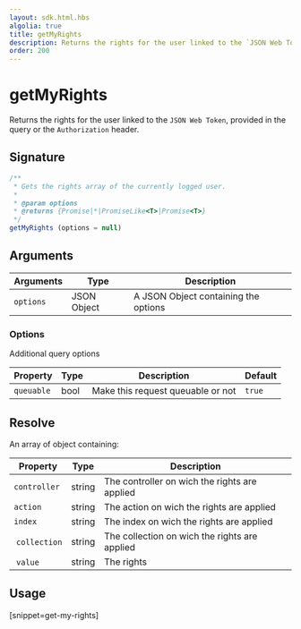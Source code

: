 ```yaml
---
layout: sdk.html.hbs
algolia: true
title: getMyRights
description: Returns the rights for the user linked to the `JSON Web Token`.
order: 200
---
```


# getMyRights

Returns the rights for the user linked to the `JSON Web Token`, provided in the query or the `Authorization` header.

## Signature

```javascript
/**
 * Gets the rights array of the currently logged user.
 * 
 * @param options
 * @returns {Promise|*|PromiseLike<T>|Promise<T>}
 */
getMyRights (options = null)
```

## Arguments

| Arguments    | Type    | Description
|--------------|---------|-------------
| `options` | JSON Object | A JSON Object containing the options

### **Options**

Additional query options

| Property     | Type    | Description                       | Default
| ---------- | ------- | --------------------------------- | -------
| `queuable` | bool | Make this request queuable or not | `true`

## Resolve

An array of object containing:

| Property     | Type    | Description                      
| ---------- | ------- | ---------------------------------
| `controller` | string | The controller on wich the rights are applied |
| `action` | string | The action on wich the rights are applied |
| `index` | string | The index on wich the rights are applied |
| `collection` | string | The collection on wich the rights are applied |
| `value` | string | The rights |

## Usage

[snippet=get-my-rights]
